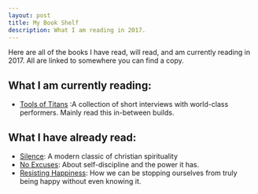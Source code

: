 ```yaml
---
layout: post
title: My Book Shelf
description: What I am reading in 2017.
---
```

Here are all of the books I have read, will read, and am currently reading in 2017. All are linked to somewhere you can find a copy.
## What I am currently reading:
- [Tools of Titans](https://www.amazon.com/Tools-Titans-Billionaires-World-Class-Performers/dp/1328683788/ref=sr_1_1?ie=UTF8&qid=1502822075&sr=8-1&keywords=tools+of+titans) :A collection of short interviews with world-class performers. Mainly read this in-between builds.

## What I have already read:
- [Silence](https://www.amazon.com/Silence-Picador-Classics-Shusaku-Endo/dp/1250082242): A modern classic of christian spirituality
- [No Excuses](https://www.amazon.com/No-Excuses-Self-Discipline-Brian-Tracy/dp/1593156324): About self-discipline and the power it has.
- [Resisting Happiness](https://cart.dynamiccatholic.com/Resisting-Happiness-p/1rh-sc.htm): How we can be stopping ourselves from truly being happy without even knowing it.
